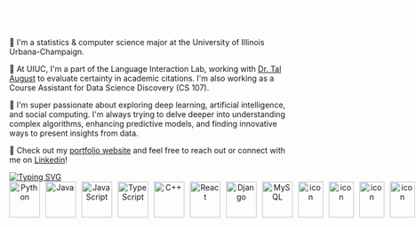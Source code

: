 <h1 style="text-align: center; color: white; font-family: 'Fira Code', monospace; font-weight: 900; font-size: 32px;">
  Hi, I'm Sneha :)
</h1>

🧡 I'm a statistics & computer science major at the University of Illinois Urbana-Champaign.

💙 At UIUC, I'm a part of the Language Interaction Lab, working with [Dr. Tal August](https://talaugust.github.io/) to evaluate certainty in academic citations. I'm also working as a Course Assistant for Data Science Discovery (CS 107). 

🧡 I'm super passionate about exploring deep learning, artificial intelligence, and social computing. I'm always trying to delve deeper into understanding complex algorithms, enhancing predictive models, and finding innovative ways to present insights from data.

💙 Check out my [portfolio website](http://ssundr.github.io) and feel free to reach out or connect with me on [Linkedin](https://linkedin.com/in/ssundr)!



<a href="https://git.io/typing-svg">
  <img 
    src="https://readme-typing-svg.demolab.com/?lines=my+fav+tech+!+&color=FFFFFF&font=Fira+Code" 
    alt="Typing SVG" 
    style="display: block; margin: 0 auto;" 
  />
</a>

<div align="center">
  <div style="display: flex; align-items: flex-start; gap: 10px;">
    <a href="https://docs.python.org/3/" target="_blank" title="Python Documentation">
      <img src="https://techstack-generator.vercel.app/python-icon.svg" alt="Python" width="55" height="65" />
    </a>
    <a href="https://docs.oracle.com/en/java/" target="_blank" title="Java Documentation">
      <img src="https://techstack-generator.vercel.app/java-icon.svg" alt="Java" width="55" height="65" />
    </a>
    <a href="https://developer.mozilla.org/en-US/docs/Web/JavaScript" target="_blank" title="JavaScript Documentation">
      <img src="https://techstack-generator.vercel.app/js-icon.svg" alt="JavaScript" width="55" height="65" />
    </a>
    <a href="https://www.typescriptlang.org/docs/" target="_blank" title="TypeScript Documentation">
      <img src="https://techstack-generator.vercel.app/ts-icon.svg" alt="TypeScript" width="55" height="65" />
    </a>
    <a href="https://en.cppreference.com/w/" target="_blank" title="C++ Documentation">
      <img src="https://techstack-generator.vercel.app/cpp-icon.svg" alt="C++" width="55" height="65" />
    </a>
    <a href="https://reactjs.org/docs/getting-started.html" target="_blank" title="React Documentation">
      <img src="https://techstack-generator.vercel.app/react-icon.svg" alt="React" width="55" height="65" />
    </a>
    <a href="https://docs.djangoproject.com/en/stable/" target="_blank" title="Django Documentation">
      <img src="https://techstack-generator.vercel.app/django-icon.svg" alt="Django" width="55" height="65" />
    </a>
    <a href="https://dev.mysql.com/doc/" target="_blank" title="MySQL Documentation">
      <img src="https://techstack-generator.vercel.app/mysql-icon.svg" alt="MySQL" width="55" height="65" />
    </a>
    <a href="https://docs.docker.com/" target="_blank" title="Docker Documentation">
      <img src="https://techstack-generator.vercel.app/docker-icon.svg" alt="icon" width="45" height="65" />
    </a>
    <a href="https://docs.aws.amazon.com/" target="_blank" title="AWS Documentation">
      <img src="https://techstack-generator.vercel.app/aws-icon.svg" alt="icon" width="45" height="65" />
    </a>
    <a href="https://docs.github.com/en/rest?apiVersion=2022-11-28" target="_blank" title="REST API Documentation">
      <img src="https://techstack-generator.vercel.app/restapi-icon.svg" alt="icon" width="45" height="65" />
    </a>
    <a href="https://eslint.org/" target="_blank" title="ESLINT">
      <img src="https://techstack-generator.vercel.app/eslint-icon.svg" alt="icon" width="45" height="65" />
    </a>
    <a href="https://cloud.google.com/products/compute?gad_campaignid=22970352666" target="_blank" title="gcp docs">
      <img src="https://camo.githubusercontent.com/d483c5ba712a0ab3afb1f9e4eeb70d1e91050d59e2a6ea44d9d706b3b620af2d/68747470733a2f2f74656368737461636b2d67656e657261746f722d7473672e76657263656c2e6170702f6763702d69636f6e2e737667" alt="icon" width="45" height = "65" />  
    </a>
    <a href="https://jestjs.io/" target="_blank" title="JEST docs">
      <img src="https://techstack-generator.vercel.app/jest-icon.svg" alt="icon" width="45" height="65" />
    </a>
  </div>
</div>

<!--
**snehasund/snehasund** is a ✨ _special_ ✨ repository because its `README.md` (this file) appears on your GitHub profile.

Here are some ideas to get you started:

- 🔭 I’m currently working on ...
- 🌱 I’m currently learning ...
- 👯 I’m looking to collaborate on ...
- 🤔 I’m looking for help with ...
- 💬 Ask me about ...
- 📫 How to reach me: ...
- 😄 Pronouns: ...
- ⚡ Fun fact: ...
-->
